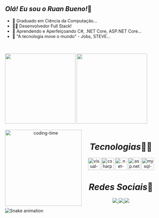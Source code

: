 ## <em>Olá! Eu sou o Ruan Bueno!</em>👋

- 🔭 Graduado em Ciência da Computação...
- 👨‍💻 Desenvolvedor Full Stack!
- 🌱 Aprendendo e Aperfeiçoando C#, .NET Core, ASP.NET Core...
- 💬 "A tecnologia move o mundo" - Jobs, STEVE...
<br>
<br>

<div> 
  <img height="230em" src="https://github-readme-stats.vercel.app/api?username=rbjardim&show_icons=true&theme=radical"/>
  <img height="230em" src="https://github-readme-stats.vercel.app/api/top-langs/?username=rbjardim&layout=compact&langs_count=16&theme=radical"/>
</div>

<div  align="center"> 
  <div style="display: inline_block"><br>
    <img align="left" height="250" alt="coding-time" src="code.gif">
    <h1 align="center"><em>Tecnologias</em>👨‍💻</h1>
    <img align="center" alt="visual-icon" height="40" width="40" src="https://cdn.icon-icons.com/icons2/3053/PNG/512/microsoft_visual_studio_macos_bigsur_icon_189958.png">
    <img align="center" alt="csharp-icon" height="40" width="40" src="https://www.svgrepo.com/show/373533/csharp2.svg">
    <img align="center" alt=".net-icon"   height="40" width="40" src="https://static-00.iconduck.com/assets.00/dotnet-icon-256x256-ozvjws7o.png">
    <img align="center" alt="asp.net"     height="40" width="40" src="https://play-lh.googleusercontent.com/ENNkLYrJvvEkOXDxGfukQF8FnpN8DRbxfNZZ2TCYsOTpREpgIpVoXCXpMMuKnzDczQ">
    <img align="center" alt="mysql-icon"  height="40" width="40" src="https://images.ctfassets.net/o7xu9whrs0u9/3wmYS3g0nAFXJggA2aQskT/879edc25907953b6d1f30deb7e7f58f7/logo-mysql-mysql-logo-png-images-are-download-crazypng-21.png">
   </div>
     
  <h1 align="center"><em>Redes Sociais</em>📱</h1>
    <a href = "mailto: ruan.bueno70@gmail.com">
      <img src="https://img.shields.io/badge/Gmail-D14836?style=for-the-badge&logo=gmail&logoColor=white">
    </a>
    <a href = "https://www.linkedin.com/in/ruan-bueno-jardim/">
      <img src="https://img.shields.io/badge/LinkedIn-0077B5?style=for-the-badge&logo=linkedin&logoColor=white">
    </a>
    <a href = "https://www.instagram.com/ruuanb/">
      <img src="https://img.shields.io/badge/Instagram-E4405F?style=for-the-badge&logo=instagram&logoColor=white">
    </a>
</div>
  
![Snake animation](https://github.com/LuigiGF/LuigiGF/blob/output/github-contribution-grid-snake.svg)
